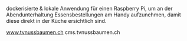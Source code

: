 dockerisierte & lokale Anwendung für einen Raspberry Pi, um an der Abendunterhaltung Essensbestellungen am Handy aufzunehmen, damit diese direkt in der Küche ersichtlich sind.

www.tvnussbaumen.ch
cms.tvnussbaumen.ch

